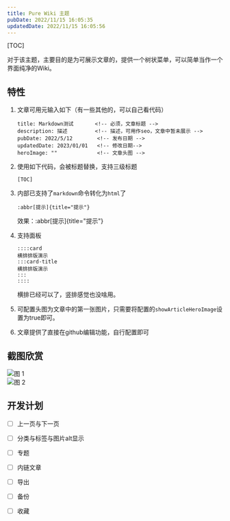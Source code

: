 ```yaml
---
title: Pure Wiki 主题
pubDate: 2022/11/15 16:05:35
updatedDate: 2022/11/15 16:05:56
---
```


[TOC]

对于该主题，主要目的是为可展示文章的，提供一个树状菜单，可以简单当作一个界面纯净的Wiki。

## 特性

1. 文章可用元输入如下（有一些其他的，可以自己看代码）
    ```
    title: Markdown测试       <!-- 必须，文章标题 -->
    description: 描述         <!-- 描述，可用作seo，文章中暂未展示 -->
    pubDate: 2022/5/12        <!-- 发布日期 -->
    updatedDate: 2023/01/01   <!-- 修改日期-->
    heroImage: ""             <!-- 文章头图 -->
    ```

2. 使用如下代码，会被标题替换，支持三级标题
    ```
    [TOC]
    ```
3. 内部已支持了`markdown`命令转化为`html`了
    ```
    :abbr[提示]{title="提示"}
    ```
    效果：:abbr[提示]{title="提示"}
4. 支持面板
    ```
    ::::card
    横排排版演示
    :::card-title
    横排排版演示
    :::
    ::::
    ```
    横排已经可以了，竖排感觉也没啥用。
5. 可配置头图为文章中的第一张图片，只需要将配置的`showArticleHeroImage`设置为true即可。
6. 文章提供了直接在github编辑功能，自行配置即可


## 截图欣赏

![图 1](/article/Pure%20Wiki%20%E5%BC%80%E5%8F%91%E8%AE%A1%E5%88%92_2022-11-15_15-16-09-33.png)  
![图 2](/article/Pure%20Wiki%20%E5%BC%80%E5%8F%91%E8%AE%A1%E5%88%92_2022-11-15_15-16-09-58.png)  

## 开发计划

- [ ] 上一页与下一页
- [ ] 分类与标签与图片alt显示
- [ ] 专题
- [ ] 内链文章
- [ ] 导出
- [ ] 备份
- [ ] 收藏
 